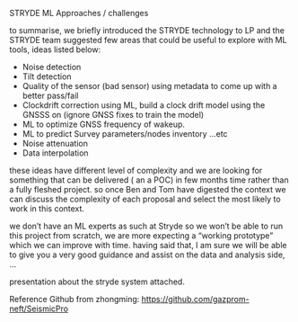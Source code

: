 STRYDE ML Approaches / challenges

to summarise, we briefly introduced the STRYDE technology to LP and the STRYDE team suggested few areas that could be useful to explore with ML tools, ideas listed below:
* Noise detection
* Tilt detection
* Quality of the sensor (bad sensor) using metadata to come up with a better pass/fail
* Clockdrift correction using ML, build a clock drift model using the GNSSS on (ignore GNSS fixes to train the model)
* ML to optimize GNSS frequency of wakeup.
* ML to predict Survey parameters/nodes inventory ...etc
* Noise attenuation
* Data interpolation
 
these ideas have different level of complexity and we are looking for something that can be delivered ( an a POC) in few months time rather than a fully fleshed project.
so once Ben and Tom have digested the context we can discuss the complexity of each proposal and select the most likely to work in this context.
 
we don’t have an ML experts as such at Stryde so we won’t be able to run this project from scratch, we are more expecting a “working prototype” which we can improve with time. having said that, I am sure we will be able to give you a very good guidance and assist on the data and analysis side,  …
 
presentation about the stryde system attached.

Reference Github from zhongming: https://github.com/gazprom-neft/SeismicPro
 
